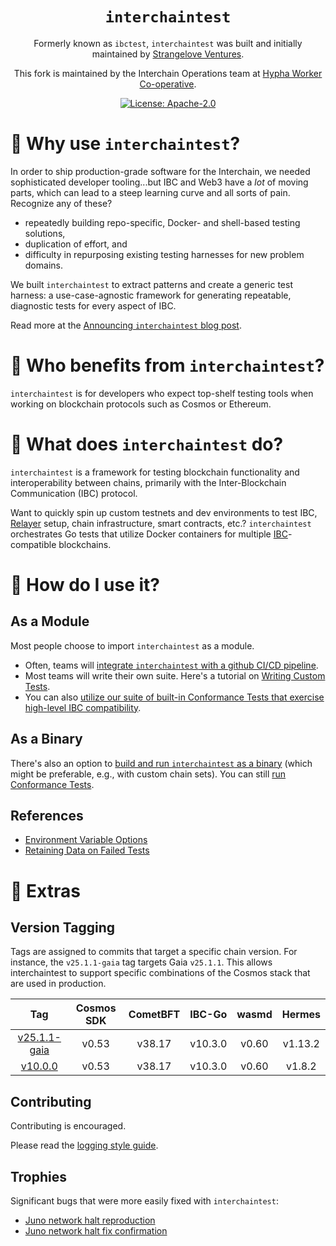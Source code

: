 <div align="center">
<h1><code>interchaintest</code></h1>

Formerly known as `ibctest`, `interchaintest` was built and initially maintained by [Strangelove Ventures](https://strange.love/).

This fork is maintained by the Interchain Operations team at [Hypha Worker Co-operative](https://hypha.coop/).

[![License: Apache-2.0](https://img.shields.io/github/license/strangelove-ventures/interchaintest.svg?style=flat-square)](https://github.com/cosmos/interchaintest/blob/main/LICENSE)
</div>

🌌 Why use `interchaintest`?
=============================

In order to ship production-grade software for the Interchain, we needed sophisticated developer tooling...but IBC and Web3 have a *lot* of moving parts, which can lead to a steep learning curve and all sorts of pain. Recognize any of these?

- repeatedly building repo-specific, Docker- and shell-based testing solutions,
- duplication of effort, and
- difficulty in repurposing existing testing harnesses for new problem domains.

We built `interchaintest` to extract patterns and create a generic test harness: a use-case-agnostic framework for generating repeatable, diagnostic tests for every aspect of IBC.

Read more at the [Announcing `interchaintest` blog post](https://strange.love/blog/announcing-interchaintest).

🌌 Who benefits from `interchaintest`?
=============================

`interchaintest` is for developers who expect top-shelf testing tools when working on blockchain protocols such as Cosmos or Ethereum.


🌌 What does `interchaintest` do?
=============================

`interchaintest` is a framework for testing blockchain functionality and interoperability between chains, primarily with the Inter-Blockchain Communication (IBC) protocol.

Want to quickly spin up custom testnets and dev environments to test IBC, [Relayer](https://github.com/cosmos/relayer) setup, chain infrastructure, smart contracts, etc.? `interchaintest` orchestrates Go tests that utilize Docker containers for multiple [IBC](https://www.ibcprotocol.dev/)-compatible blockchains.

🌌 How do I use it?
=============================

## As a Module

Most people choose to import `interchaintest` as a module.
- Often, teams will [integrate `interchaintest` with a github CI/CD pipeline](./docs/ciTests.md).
- Most teams will write their own suite. Here's a tutorial on [Writing Custom Tests](./docs/writeCustomTests.md).
- You can also [utilize our suite of built-in Conformance Tests that exercise high-level IBC compatibility](./docs/conformance-tests-lib.md).

## As a Binary

There's also an option to [build and run `interchaintest` as a binary](./docs/buildBinary.md) (which might be preferable, e.g., with custom chain sets). You can still [run Conformance Tests](./docs/conformance-tests-bin.md).


## References
- [Environment Variable Options](./docs/envOptions.md)
- [Retaining Data on Failed Tests](./docs/retainingDataOnFailedTests.md)

🌌 Extras
=============================

## Version Tagging

Tags are assigned to commits that target a specific chain version. For instance, the `v25.1.1-gaia` tag targets Gaia `v25.1.1`.
This allows interchaintest to support specific combinations of the Cosmos stack that are used in production.

|                                    Tag                                     | Cosmos SDK | CometBFT | IBC-Go  | wasmd | Hermes  |
| :------------------------------------------------------------------------: | :--------: | :------: | :-----: | :---: | :-----: |
| [v25.1.1-gaia](https://github.com/cosmos/interchaintest/tree/v25.0.0-gaia) |   v0.53    |  v38.17  | v10.3.0 | v0.60 | v1.13.2 |
|      [v10.0.0](https://github.com/cosmos/interchaintest/tree/v10.0.0)      |   v0.53    |  v38.17  | v10.3.0 | v0.60 | v1.8.2  |


## Contributing

Contributing is encouraged.

Please read the [logging style guide](./docs/logging.md).

## Trophies

Significant bugs that were more easily fixed with `interchaintest`:

- [Juno network halt reproduction](https://github.com/strangelove-ventures/interchaintest/pull/7)
- [Juno network halt fix confirmation](https://github.com/strangelove-ventures/interchaintest/pull/8)

